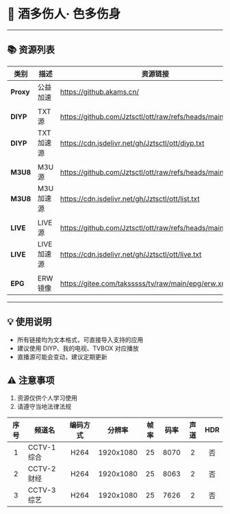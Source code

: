 # 🍷 酒多伤人· 色多伤身

---

## 📚 资源列表

| 类别       | 描述         | 资源链接                  |
|------------|--------------|--------------------------|
| **Proxy**   | 公益加速 | https://github.akams.cn/        |
||||
| **DIYP**   | TXT源 | https://github.com/Jztsctl/ott/raw/refs/heads/main/diyp.txt         |
| **DIYP**   | TXT加速源 | https://cdn.jsdelivr.net/gh/Jztsctl/ott/diyp.txt         |
||||
| **M3U8**   | M3U源   | https://github.com/Jztsctl/ott/raw/refs/heads/main/list.txt         |
| **M3U8**   | M3U加速源   | https://cdn.jsdelivr.net/gh/Jztsctl/ott/list.txt         |
||||
| **LIVE**   | LIVE源       | https://github.com/Jztsctl/ott/raw/refs/heads/main/live.txt         |
| **LIVE**   | LIVE加速源       | https://cdn.jsdelivr.net/gh/Jztsctl/ott/live.txt         |
||||
| **EPG**    | ERW镜像     | https://gitee.com/taksssss/tv/raw/main/epg/erw.xml.gz        |

---

## 💡 使用说明
- 所有链接均为文本格式，可直接导入支持的应用
- 建议使用 DIYP、我的电视、TVBOX 对应播放
- 直播源可能会变动，建议定期更新

## ⚠️ 注意事项
1. 资源仅供个人学习使用
2. 请遵守当地法律法规


| 序号 | 频道名 | 编码方式 | 分辨率 | 帧率 | 码率 | 声道 | HDR |
| :-: | --- | :-: | :-: | :-: | :-: | :-: | :-: |
|1|CCTV-1综合|H264|1920x1080|25|8070|2|否|
|2|CCTV-2财经|H264|1920x1080|25|8063|2|否|
|3|CCTV-3综艺|H264|1920x1080|25|7626|2|否|


<div align="right" style="color:#888;font-size:0.9em;">
</div>
